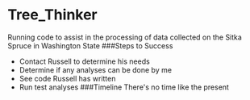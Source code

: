 # Tree_Thinker
Running code to assist in the processing of data collected on the Sitka Spruce in Washington State
###Steps to Success
* Contact Russell to determine his needs
* Determine if any analyses can be done by me
* See code Russell has written
* Run test analyses
###Timeline
  There's no time like the present
